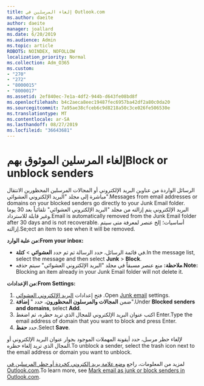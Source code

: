```yaml
---
title: إلغاء المرسلين في Outlook.com
ms.author: daeite
author: daeite
manager: joallard
ms.date: 6/20/2019
ms.audience: Admin
ms.topic: article
ROBOTS: NOINDEX, NOFOLLOW
localization_priority: Normal
ms.collection: Adm_O365
ms.custom:
- "270"
- "272"
- "8000015"
- "8000017"
ms.assetid: 2ef840ec-7e1a-4df2-944b-d643fe08bd8f
ms.openlocfilehash: b4c2aeca8eec19487fec6957ba42df2a80c0da20
ms.sourcegitcommit: 7a95ae38cfceb6c9d8218a50c3ce026fe506530e
ms.translationtype: MT
ms.contentlocale: ar-SA
ms.lasthandoff: 08/27/2019
ms.locfileid: "36643681"
---
```

# <a name="block-or-unblock-senders"></a><span data-ttu-id="3ed8e-102">إلغاء المرسلين الموثوق بهم</span><span class="sxs-lookup"><span data-stu-id="3ed8e-102">Block or unblock senders</span></span>

<span data-ttu-id="3ed8e-103">الرسائل الواردة من عناوين البريد الإلكتروني أو المجالات المرسلين المحظورين الانتقال مباشرة إلى مجلد "البريد الإلكتروني العشوائي".</span><span class="sxs-lookup"><span data-stu-id="3ed8e-103">Messages from email addresses or domains on your blocked senders go directly to your Junk Email folder.</span></span> <span data-ttu-id="3ed8e-104">البريد الإلكتروني يتم إزالته من مجلد "البريد الإلكتروني العشوائي" تلقائياً بعد 30 يوما وغير قابلة للاسترداد.</span><span class="sxs-lookup"><span data-stu-id="3ed8e-104">Email is automatically removed from the Junk Email folder after 30 days and is not recoverable.</span></span> <span data-ttu-id="3ed8e-105">أساسيات؛ إلخ عنصر لمعرفة متى سيتم إزالته.</span><span class="sxs-lookup"><span data-stu-id="3ed8e-105">Se;ect an item to see when it will be removed.</span></span>

<span data-ttu-id="3ed8e-106">**من علبة الوارد:**</span><span class="sxs-lookup"><span data-stu-id="3ed8e-106">**From your inbox:**</span></span>

- <span data-ttu-id="3ed8e-107">في قائمة الرسائل، حدد الرسالة ثم ثم حدد **العشوائي** > **كتلة**.</span><span class="sxs-lookup"><span data-stu-id="3ed8e-107">In the message list, select the message and then select **Junk** > **Block**.</span></span>
- <span data-ttu-id="3ed8e-108">**ملاحظة:** منع عنصر مسبقاً في مجلد "البريد الإلكتروني العشوائي" سيتم حذفه.</span><span class="sxs-lookup"><span data-stu-id="3ed8e-108">**Note:** Blocking an item already in your Junk Email folder will not delete it.</span></span>

<span data-ttu-id="3ed8e-109">**من الإعدادات:**</span><span class="sxs-lookup"><span data-stu-id="3ed8e-109">**From Settings:**</span></span>

1. <span data-ttu-id="3ed8e-110">فتح إعدادات [البريد الإلكتروني العشوائي](https://outlook.live.com/mail/options/mail/junkEmail) .</span><span class="sxs-lookup"><span data-stu-id="3ed8e-110">Open [Junk email](https://outlook.live.com/mail/options/mail/junkEmail) settings.</span></span>
2. <span data-ttu-id="3ed8e-111">ضمن **المجالات والمرسلون المحظورون**، حدد " **إضافة**".</span><span class="sxs-lookup"><span data-stu-id="3ed8e-111">Under **Blocked senders and domains**, select **Add**.</span></span>
3. <span data-ttu-id="3ed8e-112">اكتب عنوان البريد الإلكتروني للمجال الذي تريد حظره، ثم اضغط Enter.</span><span class="sxs-lookup"><span data-stu-id="3ed8e-112">Type the email address of domain that you want to block and press Enter.</span></span>
4. <span data-ttu-id="3ed8e-113">حدد **حفظ**.</span><span class="sxs-lookup"><span data-stu-id="3ed8e-113">Select **Save**.</span></span>

<span data-ttu-id="3ed8e-114">لإلغاء حظر مرسل، حدد أيقونة المهملات الموجود بجوار عنوان البريد الإلكتروني أو المجال الذي تريد إلغاء حظره.</span><span class="sxs-lookup"><span data-stu-id="3ed8e-114">To unblock a sender, select the trash icon next to the email address or domain you want to unblock.</span></span>

<span data-ttu-id="3ed8e-115">لمزيد من المعلومات، راجع [وضع علامة بريد إلكتروني كخردة أو حظر المرسلين في Outlook.com](https://support.office.com/article/a3ece97b-82f8-4a5e-9ac3-e92fa6427ae4?wt.mc_id=Office_Outlook_com_Alchemy).</span><span class="sxs-lookup"><span data-stu-id="3ed8e-115">To learn more, see [Mark email as junk or block senders in Outlook.com](https://support.office.com/article/a3ece97b-82f8-4a5e-9ac3-e92fa6427ae4?wt.mc_id=Office_Outlook_com_Alchemy).</span></span>